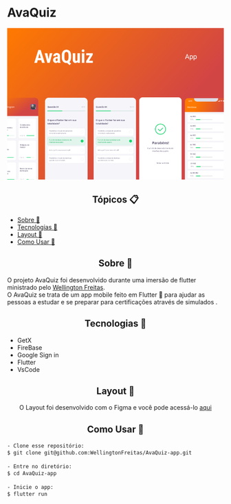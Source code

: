 # AvaQuiz

<p align="center">
   <img alt="PayFlow" src="https://github.com/WellingtonFreitas/AvaQuiz-app/blob/main/assets/images/capa.png?raw=true" width="1000px">
</p>


<h2 align="center">Tópicos 📋</h2>

   <p>
   
   - [Sobre 📖](#sobre-)
   - [Tecnologias 📖](#tecnologias-)
   - [Layout 🎨](#layout-)   
   - [Como Usar 🤔](#como-usar-)

   </p>



<h2 align="center">Sobre 📖</h2>
   
<p>
   O projeto AvaQuiz foi desenvolvido durante uma imersão de flutter ministrado pelo  <a href="https://www.linkedin.com/in/wellington-freitas-43624283/">Wellington Freitas</a>. <br>
   O AvaQuiz se trata de um app mobile feito em Flutter 💙 para ajudar as pessoas a estudar e se preparar para certificações através de simulados .


<h2 align="center">Tecnologias 📖</h2>
   
- GetX
- FireBase
- Google Sign in
- Flutter
- VsCode


<h2 align="center">Layout 🎨</h2>



   <p align="center">
      O Layout foi desenvolvido com o Figma e  você pode acessá-lo <a href="https://www.figma.com/file/tRfz0he9SYOrh68KW40COY/AvaQuiz?node-id=0%3A1">aqui</a>
   </p>


<h2 align="center">Como Usar 🤔</h2>

   ```
   - Clone esse repositório:
   $ git clone git@github.com:WellingtonFreitas/AvaQuiz-app.git

   - Entre no diretório:
   $ cd AvaQuiz-app

   - Inicie o app: 
   $ flutter run
   ```


